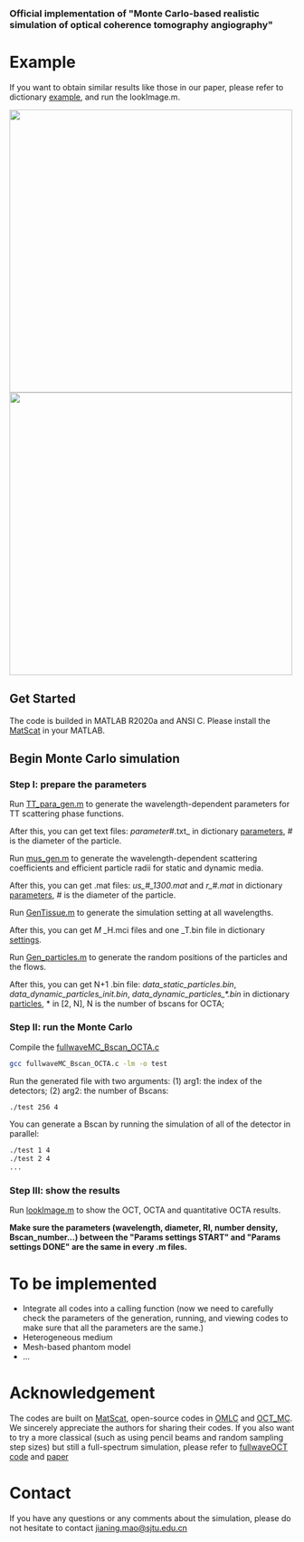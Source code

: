 ### Official implementation of "Monte Carlo-based realistic simulation of optical coherence tomography angiography"

# Example
If you want to obtain similar results like those in our paper, please refer to dictionary [example](https://github.com/Jianing-Mao/OCTA_MC/tree/master/parameters), and run the lookImage.m.

<img src="https://github.com/Jianing-Mao/OCTA_MC/blob/master/example/Bscan.png" width="500px">
<img src="https://github.com/Jianing-Mao/OCTA_MC/blob/master/example/qocta.png" width="500px">

## Get Started
The code is builded in MATLAB R2020a and ANSI C. Please install the [MatScat](https://ww2.mathworks.cn/matlabcentral/fileexchange/36831-matscat) in your MATLAB.

## Begin Monte Carlo simulation
### Step I: prepare the parameters

Run [TT_para_gen.m](https://github.com/Jianing-Mao/OCTA_MC/blob/master/TT_para_gen.m) to generate the wavelength-dependent parameters for TT scattering phase functions.

After this, you can get text files: _parameter_#.txt_ in dictionary [parameters](https://github.com/Jianing-Mao/OCTA_MC/tree/master/parameters), # is the diameter of the particle.

Run [mus_gen.m](https://github.com/Jianing-Mao/OCTA_MC/blob/master/mus_gen.m) to generate the wavelength-dependent scattering coefficients and efficient particle radii for static and dynamic media.

After this, you can get .mat files: _us\_#\_1300.mat_ and _r\_#.mat_ in dictionary [parameters](https://github.com/Jianing-Mao/OCTA_MC/tree/master/parameters), # is the diameter of the particle.

Run [GenTissue.m](https://github.com/Jianing-Mao/OCTA_MC/blob/master/GenTissue.m) to generate the simulation setting at all wavelengths.

After this, you can get _M_ _H.mci files and one _T.bin file in dictionary [settings](https://github.com/Jianing-Mao/OCTA_MC/tree/master/settings).

Run [Gen_particles.m](https://github.com/Jianing-Mao/OCTA_MC/blob/master/Gen_particles.m) to generate the random positions of the particles and the flows.

After this, you can get N+1 .bin file: _data_static_particles.bin_, _data_dynamic_particles_init.bin_, _data_dynamic_particles\_*.bin_ in dictionary [particles](https://github.com/Jianing-Mao/OCTA_MC/tree/master/particles), * in [2, N], N is the number of bscans for OCTA;

### Step II: run the Monte Carlo

Compile the [fullwaveMC_Bscan_OCTA.c](https://github.com/Jianing-Mao/OCTA_MC/blob/master/Code/fullwaveMC_Bscan_OCTA.c)
```sh
gcc fullwaveMC_Bscan_OCTA.c -lm -o test
```

Run the generated file with two arguments: (1) arg1: the index of the detectors; (2) arg2: the number of Bscans:
```sh
./test 256 4
```
You can generate a Bscan by running the simulation of all of the detector in parallel:
```sh
./test 1 4
./test 2 4
...
```
### Step III: show the results

Run [lookImage.m](https://github.com/Jianing-Mao/OCTA_MC/blob/master/Code/lookImage.m) to show the OCT, OCTA and quantitative OCTA results.

**Make sure the parameters (wavelength, diameter, RI, number density, Bscan_number...) between the "Params settings START" and "Params settings DONE" are the same in every .m files.**

# To be implemented
* Integrate all codes into a calling function (now we need to carefully check the parameters of the generation, running, and viewing codes to make sure that all the parameters are the same.)
* Heterogeneous medium
* Mesh-based phantom model
* ...

# Acknowledgement
The codes are built on [MatScat](https://ww2.mathworks.cn/matlabcentral/fileexchange/36831-matscat), open-source codes in [OMLC](https://omlc.org/software/mc/) and [OCT_MC](https://github.com/RMTariant/OCT_MC). We sincerely appreciate the authors for sharing their codes. If you also want to try a more classical (such as using pencil beams and random sampling step sizes) but still a full-spectrum simulation, please refer to [fullwaveOCT code](https://github.com/Jianing-Mao/fullwaveOCT) and [paper](https://opg.optica.org/boe/fulltext.cfm?uri=boe-14-9-4644&id=536404)

# Contact
If you have any questions or any comments about the simulation, please do not hesitate to contact [jianing.mao@sjtu.edu.cn](jianing.mao@sjtu.edu.cn)
